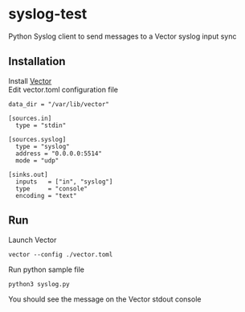 # syslog-test
Python Syslog client to send messages to a Vector syslog input sync<br/>

## Installation
Install [Vector](https://vector.dev/guides/getting-started)<br/>
Edit vector.toml configuration file<br/>
```
data_dir = "/var/lib/vector"

[sources.in]
  type = "stdin"

[sources.syslog]
  type = "syslog"
  address = "0.0.0.0:5514"
  mode = "udp"

[sinks.out]
  inputs   = ["in", "syslog"]
  type     = "console"
  encoding = "text"
```
## Run
Launch Vector<br/>
```
vector --config ./vector.toml
```

Run python sample file<br/>
```
python3 syslog.py
```

You should see the message on the Vector stdout console

